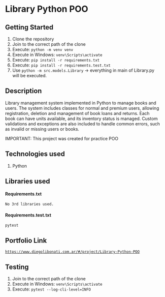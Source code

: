 # Library Python POO

## Getting Started

1. Clone the repository
2. Join to the correct path of the clone
3. Execute: `python -m venv venv`
4. Execute in Windows: `venv\Scripts\activate`
5. Execute: `pip install -r requirements.txt`
6. Execute: `pip install -r requirements.test.txt`
7. Use `python -m src.models.Library` -> everything in main of Library.py will be executed.

## Description

Library management system implemented in Python to manage books and users. The system includes classes for normal and premium users, allowing registration, deletion and management of book loans and returns. Each book can have units available, and its inventory status is managed. Custom validations and exceptions are also included to handle common errors, such as invalid or missing users or books.

IMPORTANT: This project was created for practice POO

## Technologies used

1. Python

## Libraries used

#### Requirements.txt

```
No 3rd libraries used.
```

#### Requirements.test.txt

```
pytest
```

## Portfolio Link

[`https://www.diegolibonati.com.ar/#/project/Library-Python-POO`](https://www.diegolibonati.com.ar/#/project/Library-Python-POO)

## Testing

1. Join to the correct path of the clone
2. Execute in Windows: `venv\Scripts\activate`
3. Execute: `pytest --log-cli-level=INFO`
